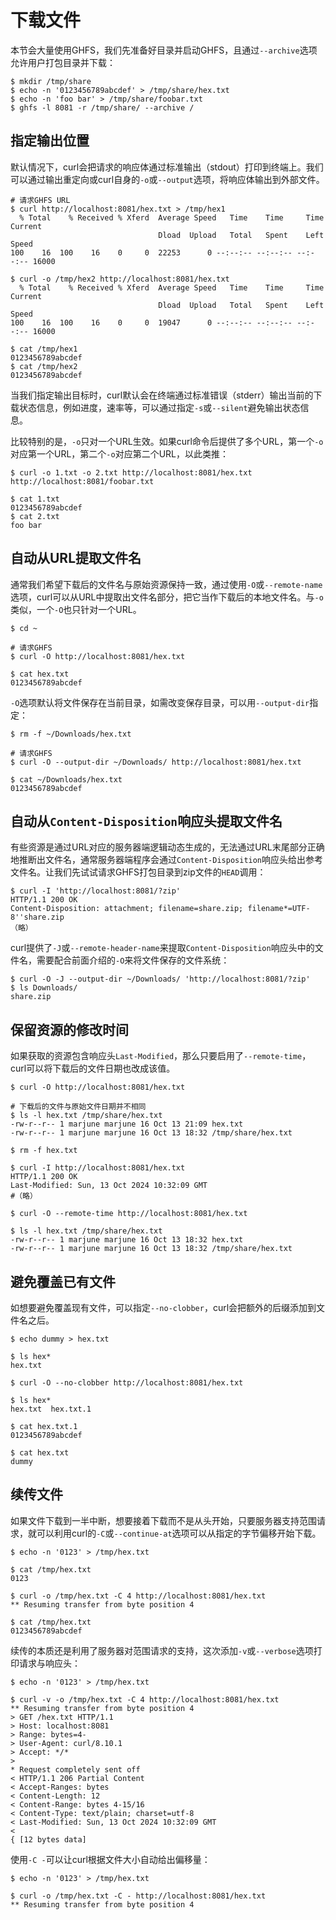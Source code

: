 # 下载文件

本节会大量使用GHFS，我们先准备好目录并启动GHFS，且通过`--archive`选项允许用户打包目录并下载：

```shell
$ mkdir /tmp/share
$ echo -n '0123456789abcdef' > /tmp/share/hex.txt
$ echo -n 'foo bar' > /tmp/share/foobar.txt
$ ghfs -l 8081 -r /tmp/share/ --archive /
```

## 指定输出位置

默认情况下，curl会把请求的响应体通过标准输出（stdout）打印到终端上。我们可以通过输出重定向或curl自身的`-o`或`--output`选项，将响应体输出到外部文件。

```shell
# 请求GHFS URL
$ curl http://localhost:8081/hex.txt > /tmp/hex1
  % Total    % Received % Xferd  Average Speed   Time    Time     Time  Current
                                 Dload  Upload   Total   Spent    Left  Speed
100    16  100    16    0     0  22253      0 --:--:-- --:--:-- --:--:-- 16000

$ curl -o /tmp/hex2 http://localhost:8081/hex.txt
  % Total    % Received % Xferd  Average Speed   Time    Time     Time  Current
                                 Dload  Upload   Total   Spent    Left  Speed
100    16  100    16    0     0  19047      0 --:--:-- --:--:-- --:--:-- 16000

$ cat /tmp/hex1
0123456789abcdef
$ cat /tmp/hex2
0123456789abcdef
```

当我们指定输出目标时，curl默认会在终端通过标准错误（stderr）输出当前的下载状态信息，例如进度，速率等，可以通过指定`-s`或`--silent`避免输出状态信息。

比较特别的是，`-o`只对一个URL生效。如果curl命令后提供了多个URL，第一个`-o`对应第一个URL，第二个`-o`对应第二个URL，以此类推：

```shell
$ curl -o 1.txt -o 2.txt http://localhost:8081/hex.txt http://localhost:8081/foobar.txt

$ cat 1.txt
0123456789abcdef
$ cat 2.txt
foo bar
```

## 自动从URL提取文件名

通常我们希望下载后的文件名与原始资源保持一致，通过使用`-O`或`--remote-name`选项，curl可以从URL中提取出文件名部分，把它当作下载后的本地文件名。与`-o`类似，一个`-O`也只针对一个URL。

```shell
$ cd ~

# 请求GHFS
$ curl -O http://localhost:8081/hex.txt

$ cat hex.txt
0123456789abcdef
```

`-O`选项默认将文件保存在当前目录，如需改变保存目录，可以用`--output-dir`指定：

```shell
$ rm -f ~/Downloads/hex.txt

# 请求GHFS
$ curl -O --output-dir ~/Downloads/ http://localhost:8081/hex.txt

$ cat ~/Downloads/hex.txt
0123456789abcdef
```

## 自动从`Content-Disposition`响应头提取文件名

有些资源是通过URL对应的服务器端逻辑动态生成的，无法通过URL末尾部分正确地推断出文件名，通常服务器端程序会通过`Content-Disposition`响应头给出参考文件名。让我们先试试请求GHFS打包目录到zip文件的`HEAD`调用：

```shell
$ curl -I 'http://localhost:8081/?zip'
HTTP/1.1 200 OK
Content-Disposition: attachment; filename=share.zip; filename*=UTF-8''share.zip
（略）
```

curl提供了`-J`或`--remote-header-name`来提取`Content-Disposition`响应头中的文件名，需要配合前面介绍的`-O`来将文件保存的文件系统：

```shell
$ curl -O -J --output-dir ~/Downloads/ 'http://localhost:8081/?zip'
$ ls Downloads/
share.zip
```

## 保留资源的修改时间

如果获取的资源包含响应头`Last-Modified`，那么只要启用了`--remote-time`，curl可以将下载后的文件日期也改成该值。

```shell
$ curl -O http://localhost:8081/hex.txt

# 下载后的文件与原始文件日期并不相同
$ ls -l hex.txt /tmp/share/hex.txt
-rw-r--r-- 1 marjune marjune 16 Oct 13 21:09 hex.txt
-rw-r--r-- 1 marjune marjune 16 Oct 13 18:32 /tmp/share/hex.txt
```

```shell
$ rm -f hex.txt

$ curl -I http://localhost:8081/hex.txt
HTTP/1.1 200 OK
Last-Modified: Sun, 13 Oct 2024 10:32:09 GMT
#（略）

$ curl -O --remote-time http://localhost:8081/hex.txt

$ ls -l hex.txt /tmp/share/hex.txt
-rw-r--r-- 1 marjune marjune 16 Oct 13 18:32 hex.txt
-rw-r--r-- 1 marjune marjune 16 Oct 13 18:32 /tmp/share/hex.txt
```

## 避免覆盖已有文件

如想要避免覆盖现有文件，可以指定`--no-clobber`，curl会把额外的后缀添加到文件名之后。

```shell
$ echo dummy > hex.txt

$ ls hex*
hex.txt

$ curl -O --no-clobber http://localhost:8081/hex.txt

$ ls hex*
hex.txt  hex.txt.1

$ cat hex.txt.1
0123456789abcdef

$ cat hex.txt
dummy
```

## 续传文件

如果文件下载到一半中断，想要接着下载而不是从头开始，只要服务器支持范围请求，就可以利用curl的`-C`或`--continue-at`选项可以从指定的字节偏移开始下载。

```shell
$ echo -n '0123' > /tmp/hex.txt

$ cat /tmp/hex.txt
0123

$ curl -o /tmp/hex.txt -C 4 http://localhost:8081/hex.txt
** Resuming transfer from byte position 4

$ cat /tmp/hex.txt
0123456789abcdef
```

续传的本质还是利用了服务器对范围请求的支持，这次添加`-v`或`--verbose`选项打印请求与响应头：

```shell
$ echo -n '0123' > /tmp/hex.txt

$ curl -v -o /tmp/hex.txt -C 4 http://localhost:8081/hex.txt
** Resuming transfer from byte position 4
> GET /hex.txt HTTP/1.1
> Host: localhost:8081
> Range: bytes=4-
> User-Agent: curl/8.10.1
> Accept: */*
> 
* Request completely sent off
< HTTP/1.1 206 Partial Content
< Accept-Ranges: bytes
< Content-Length: 12
< Content-Range: bytes 4-15/16
< Content-Type: text/plain; charset=utf-8
< Last-Modified: Sun, 13 Oct 2024 10:32:09 GMT
< 
{ [12 bytes data]
```

使用`-C -`可以让curl根据文件大小自动给出偏移量：

```shell
$ echo -n '0123' > /tmp/hex.txt

$ curl -o /tmp/hex.txt -C - http://localhost:8081/hex.txt
** Resuming transfer from byte position 4
```
